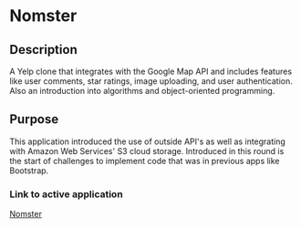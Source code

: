 # Nomster

## Description
A Yelp clone that integrates with the Google Map API and includes features like user comments, star ratings, image uploading, and user authentication. Also an introduction into algorithms and object-oriented programming.

## Purpose
This application introduced the use of outside API's as well as integrating with Amazon Web Services' S3 cloud storage.  Introduced in this round is the start of challenges to implement code that was in previous apps like Bootstrap.

### Link to active application
[Nomster](https://nomster-chris-marasco.herokuapp.com/)
